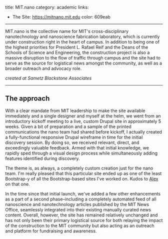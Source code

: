 title: MIT.nano
category: academic
links:
 - The Site: https://mitnano.mit.edu
color: 609eab
-----------------

MIT.nano is the collective name for MIT's cross-disciplinary nanotechnology and nanoscience fabrication laboratory, which is currently under construction right in the heart of campus. In addition to being one of the highest priorities for President L. Rafael Reif and the Deans of the Schools of Science and Engineering, the construction project is also a massive disruption to the flow of traffic through campus and the site had to serve as the source for logistical news amongst the community, as well as a broader outreach and advocacy role.

_created at Sametz Blackstone Associates_

------------------

## The approach

With a clear mandate from MIT leadership to make the site available immediately and a single designer and myself at the helm, we went from an introductory kickoff meeting to a live, custom Drupal site in approximately 5 weeks. Given a bit of preparation and a sample of the printed communications the nano team had shared before kickoff, I actually created a fully-functional responsive Drupal wireframe in time for the initial discovery session. By doing so, we received relevant, direct, and exceedingly valuable feedback. Armed with that initial knowledge, we rapidly sped through a visual design process while simultaneously adding features identified during discovery.

The theme is, as always, a completely custom creation just for the nano team. I'm really pleased that this particular site ended up as one of the least Bootstrap-y of all the Bootstrap-based sites I've worked on. Kudos to [Alex](http://abudnitz.com) on that one.

In the time since that initial launch, we've added a few other enhancements as a part of a second phase–including a completely automated feed of all nanoscience and nanotechnology articles published by the MIT News Office, seamlessly integrated into their existing manually curated news content. Overall, however, the site has remained relatively unchanged and has not only been their primary logistical source for both relaying the impact of the construction to the MIT community but also acting as an outreach and platform for fundraising and awareness.